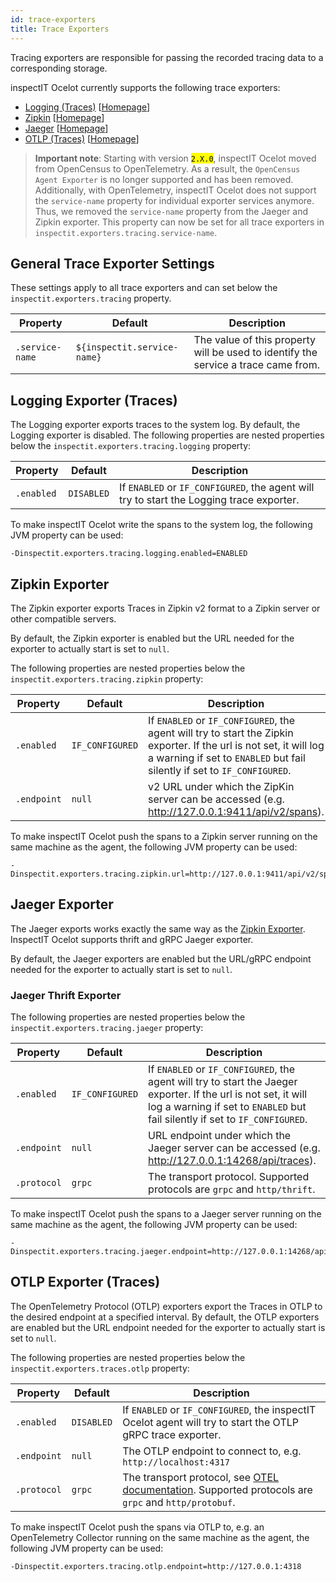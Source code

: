 ```yaml
---
id: trace-exporters
title: Trace Exporters
---
```


Tracing exporters are responsible for passing the recorded tracing data to a corresponding storage.

inspectIT Ocelot currently supports the following trace exporters:

* [Logging (Traces)](#logging-exporter-traces) [[Homepage](https://github.com/open-telemetry/opentelemetry-java/blob/main/exporters/logging/src/main/java/io/opentelemetry/exporter/logging/LoggingSpanExporter.java)]
* [Zipkin](#zipkin-exporter) [[Homepage](https://zipkin.io/)]
* [Jaeger](#jaeger-exporter) [[Homepage](https://www.jaegertracing.io/)]
* [OTLP (Traces)](#otlp-exporter-traces) [[Homepage](https://github.com/open-telemetry/opentelemetry-java/tree/main/exporters/otlp/trace)]

>**Important note**: Starting with version <mark>`2.X.0`</mark>, inspectIT Ocelot moved from OpenCensus to OpenTelemetry. As a result, the `OpenCensus Agent Exporter` is no longer supported and has been removed.  
> Additionally, with OpenTelemetry, inspectIT Ocelot does not support the `service-name` property for individual exporter services anymore. Thus, we removed the `service-name` property from the Jaeger and Zipkin exporter. This property can now be set for all trace exporters in `inspectit.exporters.tracing.service-name`.

## General Trace Exporter Settings

These settings apply to all trace exporters and can set below the `inspectit.exporters.tracing` property. 

| Property        | Default                     | Description                                                                        |
|-----------------|-----------------------------|------------------------------------------------------------------------------------|
| `.service-name` | `${inspectit.service-name}` | The value of this property will be used to identify the service a trace came from. |

## Logging Exporter (Traces)

The Logging exporter exports traces to the system log. By default, the Logging exporter is disabled.
The following properties are nested properties below the `inspectit.exporters.tracing.logging` property:

| Property   | Default    | Description                                                  |
| ---------- | ---------- | ------------------------------------------------------------ |
| `.enabled` | `DISABLED` | If `ENABLED` or `IF_CONFIGURED`, the agent will try to start the Logging trace exporter. |

To make inspectIT Ocelot write the spans to the system log, the following JVM property can be used:

`-Dinspectit.exporters.tracing.logging.enabled=ENABLED`

## Zipkin Exporter

The Zipkin exporter exports Traces in Zipkin v2 format to a Zipkin server or other compatible servers.

By default, the Zipkin exporter is enabled but the URL needed for the exporter to actually start is set to `null`.

The following properties are nested properties below the `inspectit.exporters.tracing.zipkin` property:

|Property |Default| Description|
|---|---|---|
|`.enabled`|`IF_CONFIGURED`|If `ENABLED` or `IF_CONFIGURED`, the agent will try to start the Zipkin exporter. If the url is not set, it will log a warning if set to `ENABLED` but fail silently if set to `IF_CONFIGURED`.|
|`.endpoint`|`null`|v2 URL under which the ZipKin server can be accessed (e.g. http://127.0.0.1:9411/api/v2/spans).|

To make inspectIT Ocelot push the spans to a Zipkin server running on the same machine as the agent, the following JVM property can be used:

```
-Dinspectit.exporters.tracing.zipkin.url=http://127.0.0.1:9411/api/v2/spans
```

## Jaeger Exporter

The Jaeger exports works exactly the same way as the [Zipkin Exporter](#zipkin-exporter). InspectIT Ocelot supports thrift and gRPC Jaeger exporter.

By default, the Jaeger exporters are enabled but the URL/gRPC endpoint needed for the exporter to actually start is set to `null`.

### Jaeger Thrift Exporter 

The following properties are nested properties below the `inspectit.exporters.tracing.jaeger` property:

|Property |Default| Description|
|---|---|---|
|`.enabled`|`IF_CONFIGURED`|If `ENABLED` or `IF_CONFIGURED`, the agent will try to start the Jaeger exporter. If the url is not set, it will log a warning if set to `ENABLED` but fail silently if set to `IF_CONFIGURED`.|
|`.endpoint`|`null`|URL endpoint under which the Jaeger server can be accessed (e.g. http://127.0.0.1:14268/api/traces).|
|`.protocol`|`grpc`|The transport protocol. Supported protocols are `grpc` and `http/thrift`.|

To make inspectIT Ocelot push the spans to a Jaeger server running on the same machine as the agent, the following JVM property can be used:

```
-Dinspectit.exporters.tracing.jaeger.endpoint=http://127.0.0.1:14268/api/traces
```

## OTLP Exporter (Traces)

The OpenTelemetry Protocol (OTLP) exporters export the Traces in OTLP to the desired endpoint at a specified interval. 
By default, the OTLP exporters are enabled but the URL endpoint needed for the exporter to actually start is set to `null`.

The following properties are nested properties below the `inspectit.exporters.traces.otlp` property:

| Property    | Default    | Description                                                  |
| ----------- | ---------- | ------------------------------------------------------------ |
| `.enabled`  | `DISABLED` | If `ENABLED` or `IF_CONFIGURED`, the inspectIT Ocelot agent will try to start the OTLP gRPC trace exporter. |
| `.endpoint` | `null`     | The OTLP endpoint to connect to, e.g. `http://localhost:4317` |
| `.protocol` | `grpc`     | The transport protocol, see [OTEL documentation](https://opentelemetry.io/docs/reference/specification/protocol/exporter/). Supported protocols are `grpc` and `http/protobuf`. |

To make inspectIT Ocelot push the spans via OTLP to, e.g. an OpenTelemetry Collector running on the same machine as the agent, the following JVM property can be used:

```
-Dinspectit.exporters.tracing.otlp.endpoint=http://127.0.0.1:4318
```
